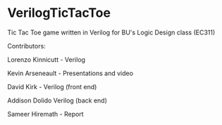 # VerilogTicTacToe
Tic Tac Toe game written in Verilog for BU's Logic Design class (EC311)

Contributors:

Lorenzo Kinnicutt - Verilog

Kevin Arseneault - Presentations and video

David Kirk - Verilog (front end)

Addison Dolido Verilog (back end)

Sameer Hiremath - Report

